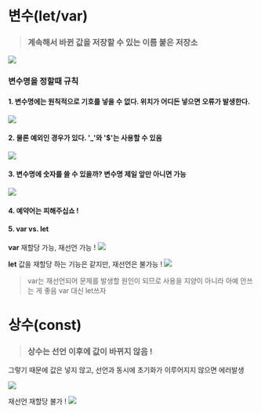 # 변수(let/var)

> ### 계속해서 바뀐 값을 저장할 수 있는 이름 붙은 저장소

![](https://velog.velcdn.com/images/gazero_/post/31fd532c-ad13-4d90-8170-12f09cf14ef8/image.png)

### 변수명을 정할때 규칙

#### 1. 변수명에는 원칙적으로 기호를 넣을 수 없다. 위치가 어디든 넣으면 오류가 발생한다.

![](https://velog.velcdn.com/images/gazero_/post/28a4469e-a4f8-411f-84e5-ce9aff32677a/image.png)

#### 2. 물론 예외인 경우가 있다. '\_'와 '$'는 사용할 수 있음

![](https://velog.velcdn.com/images/gazero_/post/391a0ab0-d667-409d-b8aa-d318b703010f/image.png)

#### 3. 변수명에 숫자를 쓸 수 있을까? 변수명 제일 앞만 아니면 가능

![](https://velog.velcdn.com/images/gazero_/post/76af6bc0-2310-40b7-8b53-84e447d214dc/image.png)

#### 4. 예약어는 피해주십쇼 !

#### 5. var vs. let

**var**
재할당 가능, 재선언 가능 !
![](https://velog.velcdn.com/images/gazero_/post/db670aac-4328-402d-a7ff-bedde24ae04a/image.png)

**let**
값을 재할당 하는 기능은 같지만, 재선언은 불가능 !
![](https://velog.velcdn.com/images/gazero_/post/7f2ef042-be3d-4b3f-8c1c-dff78f623652/image.png)

> var는 재선언되어 문제를 발생할 원인이 되므로 사용을 지양이 아니라 아예 안쓰는 게 좋음 var 대신 let쓰자

# 상수(const)

> ### 상수는 선언 이후에 값이 바뀌지 않음 !

그렇기 때문에 값은 넣지 않고, 선언과 동시에 초기화가 이루어지지 않으면 에러발생

![](https://velog.velcdn.com/images/gazero_/post/3444ff1b-c2b7-4853-a71f-f9b3fecb344d/image.png)

재선언 재할당 불가 !
![](https://velog.velcdn.com/images/gazero_/post/31077de1-2bc9-4390-9b03-78b91bc4f47f/image.png)
